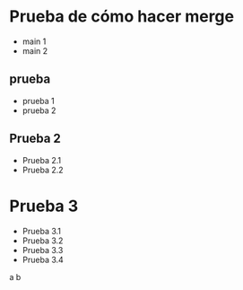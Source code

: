 # Prueba de cómo hacer merge 

+ main 1 
+ main 2

## prueba
+ prueba 1
+ prueba 2

## Prueba 2
+ Prueba 2.1
+ Prueba 2.2

# Prueba 3
+ Prueba 3.1
+ Prueba 3.2
+ Prueba 3.3
+ Prueba 3.4


a b